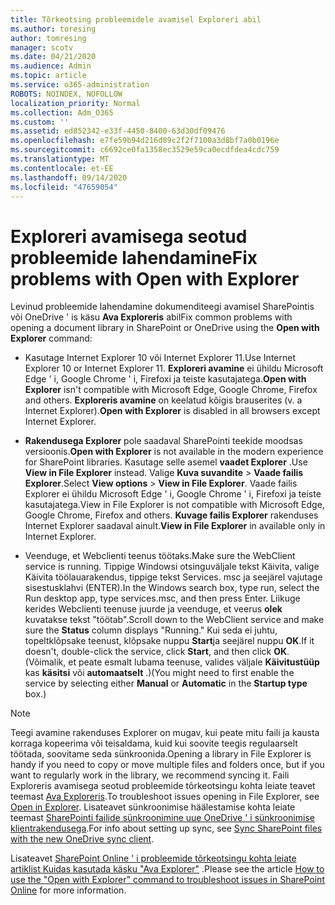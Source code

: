```yaml
---
title: Tõrkeotsing probleemidele avamisel Exploreri abil
ms.author: toresing
author: tomresing
manager: scotv
ms.date: 04/21/2020
ms.audience: Admin
ms.topic: article
ms.service: o365-administration
ROBOTS: NOINDEX, NOFOLLOW
localization_priority: Normal
ms.collection: Adm_O365
ms.custom: ''
ms.assetid: ed852342-e33f-4450-8400-63d30df09476
ms.openlocfilehash: e7fe59b94d216d89c2f2f7100a3d8bf7a0b0196e
ms.sourcegitcommit: c6692ce0fa1358ec3529e59ca0ecdfdea4cdc759
ms.translationtype: MT
ms.contentlocale: et-EE
ms.lasthandoff: 09/14/2020
ms.locfileid: "47659054"
---
```

# <a name="fix-problems-with-open-with-explorer"></a><span data-ttu-id="f64c3-102">Exploreri avamisega seotud probleemide lahendamine</span><span class="sxs-lookup"><span data-stu-id="f64c3-102">Fix problems with Open with Explorer</span></span>

<span data-ttu-id="f64c3-103">Levinud probleemide lahendamine dokumenditeegi avamisel SharePointis või OneDrive ' is käsu **Ava Exploreris** abil</span><span class="sxs-lookup"><span data-stu-id="f64c3-103">Fix common problems with opening a document library in SharePoint or OneDrive using the **Open with Explorer** command:</span></span> 
  
- <span data-ttu-id="f64c3-104">Kasutage Internet Explorer 10 või Internet Explorer 11.</span><span class="sxs-lookup"><span data-stu-id="f64c3-104">Use Internet Explorer 10 or Internet Explorer 11.</span></span> <span data-ttu-id="f64c3-105">**Exploreri avamine** ei ühildu Microsoft Edge ' i, Google Chrome ' i, Firefoxi ja teiste kasutajatega.</span><span class="sxs-lookup"><span data-stu-id="f64c3-105">**Open with Explorer** isn't compatible with Microsoft Edge, Google Chrome, Firefox and others.</span></span> <span data-ttu-id="f64c3-106">**Exploreris avamine** on keelatud kõigis brauserites (v. a Internet Explorer).</span><span class="sxs-lookup"><span data-stu-id="f64c3-106">**Open with Explorer** is disabled in all browsers except Internet Explorer.</span></span> 
    
- <span data-ttu-id="f64c3-107">**Rakendusega Explorer** pole saadaval SharePointi teekide moodsas versioonis.</span><span class="sxs-lookup"><span data-stu-id="f64c3-107">**Open with Explorer** is not available in the modern experience for SharePoint libraries.</span></span> <span data-ttu-id="f64c3-108">Kasutage selle asemel **vaadet Explorer** .</span><span class="sxs-lookup"><span data-stu-id="f64c3-108">Use **View in File Explorer** instead.</span></span> <span data-ttu-id="f64c3-109">Valige **Kuva suvandite** \> **Vaade failis Explorer**.</span><span class="sxs-lookup"><span data-stu-id="f64c3-109">Select **View options** \> **View in File Explorer**.</span></span> <span data-ttu-id="f64c3-110">Vaade failis Explorer ei ühildu Microsoft Edge ' i, Google Chrome ' i, Firefoxi ja teiste kasutajatega.</span><span class="sxs-lookup"><span data-stu-id="f64c3-110">View in File Explorer is not compatible with Microsoft Edge, Google Chrome, Firefox and others.</span></span> <span data-ttu-id="f64c3-111">**Kuvage failis Explorer** rakenduses Internet Explorer saadaval ainult.</span><span class="sxs-lookup"><span data-stu-id="f64c3-111">**View in File Explorer** in available only in Internet Explorer.</span></span> 
    
- <span data-ttu-id="f64c3-112">Veenduge, et Webclienti teenus töötaks.</span><span class="sxs-lookup"><span data-stu-id="f64c3-112">Make sure the WebClient service is running.</span></span> <span data-ttu-id="f64c3-113">Tippige Windowsi otsinguväljale tekst Käivita, valige Käivita töölauarakendus, tippige tekst Services. msc ja seejärel vajutage sisestusklahvi (ENTER).</span><span class="sxs-lookup"><span data-stu-id="f64c3-113">In the Windows search box, type run, select the Run desktop app, type services.msc, and then press Enter.</span></span> <span data-ttu-id="f64c3-114">Liikuge kerides Webclienti teenuse juurde ja veenduge, et veerus **olek** kuvatakse tekst "töötab".</span><span class="sxs-lookup"><span data-stu-id="f64c3-114">Scroll down to the WebClient service and make sure the **Status** column displays "Running."</span></span> <span data-ttu-id="f64c3-115">Kui seda ei juhtu, topeltklõpsake teenust, klõpsake nuppu **Start**ja seejärel nuppu **OK**.</span><span class="sxs-lookup"><span data-stu-id="f64c3-115">If it doesn't, double-click the service, click **Start**, and then click **OK**.</span></span> <span data-ttu-id="f64c3-116">(Võimalik, et peate esmalt lubama teenuse, valides väljale **Käivitustüüp** kas **käsitsi** või **automaatselt** .)</span><span class="sxs-lookup"><span data-stu-id="f64c3-116">(You might need to first enable the service by selecting either **Manual** or **Automatic** in the **Startup type** box.)</span></span> 
    
> [!NOTE]
> <span data-ttu-id="f64c3-117">Teegi avamine rakenduses Explorer on mugav, kui peate mitu faili ja kausta korraga kopeerima või teisaldama, kuid kui soovite teegis regulaarselt töötada, soovitame seda sünkroonida.</span><span class="sxs-lookup"><span data-stu-id="f64c3-117">Opening a library in File Explorer is handy if you need to copy or move multiple files and folders once, but if you want to regularly work in the library, we recommend syncing it.</span></span> <span data-ttu-id="f64c3-118">Faili Exploreris avamisega seotud probleemide tõrkeotsingu kohta leiate teavet teemast [Ava Exploreris](https://go.microsoft.com/fwlink/?linkid=871665).</span><span class="sxs-lookup"><span data-stu-id="f64c3-118">To troubleshoot issues opening in File Explorer, see [Open in Explorer](https://go.microsoft.com/fwlink/?linkid=871665).</span></span> <span data-ttu-id="f64c3-119">Lisateavet sünkroonimise häälestamise kohta leiate teemast [SharePointi failide sünkroonimine uue OneDrive ' i sünkroonimise klientrakendusega](https://go.microsoft.com/fwlink/?linkid=871666).</span><span class="sxs-lookup"><span data-stu-id="f64c3-119">For info about setting up sync, see [Sync SharePoint files with the new OneDrive sync client](https://go.microsoft.com/fwlink/?linkid=871666).</span></span>
  
<span data-ttu-id="f64c3-120">Lisateavet [SharePoint Online ' i probleemide tõrkeotsingu kohta leiate artiklist Kuidas kasutada käsku "Ava Explorer"](https://docs.microsoft.com/sharepoint/support/lists-and-libraries/troubleshoot-issues-using-open-with-explorer) .</span><span class="sxs-lookup"><span data-stu-id="f64c3-120">Please see the article [How to use the "Open with Explorer" command to troubleshoot issues in SharePoint Online](https://docs.microsoft.com/sharepoint/support/lists-and-libraries/troubleshoot-issues-using-open-with-explorer) for more information.</span></span> 
  

